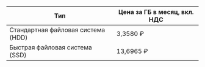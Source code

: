| Тип  | Цена за ГБ в месяц, вкл. НДС |
| ---  | --- |
| Стандартная файловая система (HDD) | 3,3580 ₽ |
| Быстрая файловая система (SSD) | 13,6965 ₽ |
